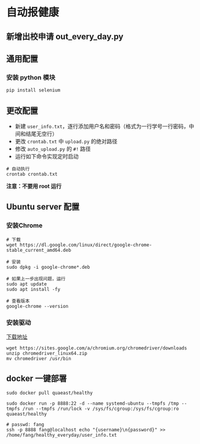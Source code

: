 # 自动报健康

## 新增出校申请 out_every_day.py

## 通用配置

### 安装 python 模块

```bash
pip install selenium
```

## 更改配置

* 新建 `user_info.txt`，逐行添加用户名和密码（格式为一行学号一行密码，中间和结尾无空行）
* 更改 `crontab.txt` 中 `upload.py` 的绝对路径
* 修改 `auto_upload.py` 的 `#!` 路径 
* 运行如下命令实现定时启动

```shell script
# 自动执行
crontab crontab.txt
```

**注意：不要用 root 运行**

## Ubuntu server 配置

### 安装Chrome

```shell script
# 下载
wget https://dl.google.com/linux/direct/google-chrome-stable_current_amd64.deb

# 安装
sudo dpkg -i google-chrome*.deb

# 如果上一步出现问题，运行
sudo apt update
sudo apt install -fy

# 查看版本
google-chrome --version
```

### 安装驱动

[下载地址](https://sites.google.com/a/chromium.org/chromedriver/downloads)

```shell script
wget https://sites.google.com/a/chromium.org/chromedriver/downloads
unzip chromedriver_linux64.zip
mv chromedriver /usr/bin
```

## docker 一键部署

```shell script
sudo docker pull quaeast/healthy

sudo docker run -p 8888:22 -d --name systemd-ubuntu --tmpfs /tmp --tmpfs /run --tmpfs /run/lock -v /sys/fs/cgroup:/sys/fs/cgroup:ro quaeast/healthy

# passwd: fang
ssh -p 8888 fang@localhost echo "{username}\n{password}" >> /home/fang/healthy_everyday/user_info.txt
```

